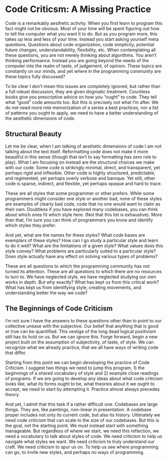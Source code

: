 # Code Criticsm: A Missing Practice

Code is a remarkably aesthetic activity. When you first learn to program this fact might not be obvious. Most of your time will be spent figuring out how to tell the computer what you want it to do. But as you program more, this takes up less and less of your time. Instead you start asking yourself meta questions. Questions about code organization, code simplicity, potential future changes, understandability, flexibility, etc. When contemplating all these questions, you are not merely thinking about algorithms. You aren’t thinking performance. Instead you are going beyond the needs of the computer into the realm of taste, of judgement, of opinion. These topics are constantly on our minds, and yet where in the programming community are these topics fully discussed?

To be clear I don’t mean this issues are completely ignored, but rather than a full robust discussion, they are given dogmatic treatment. Countless books give you prescriptive advice on how you “ought” to code. They tell what “good” code amounts too. But this is precisely not what I’m after. We do not need more rote memorization of a series a best practices, nor a list of patterns you ought to apply, we need to have a better understanding of the aesthetic dimensions of code.

## Structural Beauty

Let me be clear, when I am talking of aesthetic dimensions of code I am not talking about the text itself. Reformatting code does not make it more beautiful in this sense (though that isn’t to say formatting has zero role to play). What I am focusing on instead are the structural choices we make with our code. Some code is strikingly minimal, direct, and transparent, yet perhaps rigid and inflexible. Other code is highly structured, predictable, and regimented, yet perhaps overly verbose and baroque. Yet still, other code is sparse, indirect, and flexible, yet perhaps opaque and hard to trace.

These are all styles that some programmer or other prefers. While some programmers might consider one style or another bad, none of these styles are examples of clearly bad code, code that no one would want to claim as their own. Doubtless if you have explored many codebases, you can think about which ones fit which style here. (Not that this list is exhaustive). More than that, I’m sure you can think of programmers you know and identify which styles they prefer.

And yet, what are the names for these styles? What code bases are exemplars of these styles? How can I go study a particular style and learn to do it well? What are the limitations of a given style? What values does this style convey? What problems are particularly suited to a particular style? Does style actually have any effect on solving various types of problems?

These are all questions to which the programming community has not turned its attention. These are all questions to which there are no resources to turn to. We have neglected style, we have neglected studying our own works in depth. But why exactly? What has kept us from this critical work? What has kept us from identifying style, creating movements, and understanding better the way we code?

## The Beginnings of Code Criticism

I’m not sure I have the answers to these questions other than to point to our collective unease with the subjective. Our belief that anything that is good or true can be quantified. This vestige of the long dead logical positivism still has its hold on us. But we can ignore this. Forge forward, begin a new project built on the assumption of subjectivity, of taste, of style. We can recognize what we already practice, that we all have ways of writing code that differ.

Starting from this point we can begin developing the practice of Code Criticism. I suggest two things we need to jump this program, 1) the beginnings of a shared vocabulary of style and 2)  example close readings of programs. If we are going to develop any ideas about what code criticism looks like, what its forms ought to be, what theories about it we ought to accept, we need to start by attempting it. Practice almost always precedes theory.

And yet, I admit that this task if a rather difficult one. Codebases are large things. They are, like paintings, non-linear in presentation. A codebase proper includes not only its current code, but also its history. Ultimately we need code criticism that can scale to the size of our codebases. But this is the goal, not the starting point. We must instead start with something manageable. But regardless of where we start, we need this reflection, we need a vocabulary to talk about styles of code. We need criticism to help us navigate what styles we want. We need criticism to truly understand our craft. We need criticism to spur us on. To help us see where programming can go, to invite new styles, and perhaps no ways of programming.

